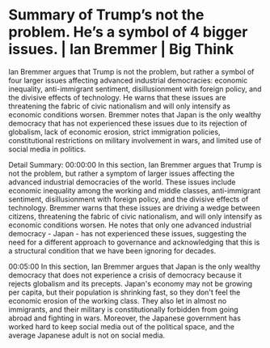 # Summary of Trump’s not the problem. He’s a symbol of 4 bigger issues. | Ian Bremmer | Big Think

Ian Bremmer argues that Trump is not the problem, but rather a symbol of four larger issues affecting advanced industrial democracies: economic inequality, anti-immigrant sentiment, disillusionment with foreign policy, and the divisive effects of technology. He warns that these issues are threatening the fabric of civic nationalism and will only intensify as economic conditions worsen. Bremmer notes that Japan is the only wealthy democracy that has not experienced these issues due to its rejection of globalism, lack of economic erosion, strict immigration policies, constitutional restrictions on military involvement in wars, and limited use of social media in politics.

Detail Summary: 
00:00:00
In this section, Ian Bremmer argues that Trump is not the problem, but rather a symptom of larger issues affecting the advanced industrial democracies of the world. These issues include economic inequality among the working and middle classes, anti-immigrant sentiment, disillusionment with foreign policy, and the divisive effects of technology. Bremmer warns that these issues are driving a wedge between citizens, threatening the fabric of civic nationalism, and will only intensify as economic conditions worsen. He notes that only one advanced industrial democracy - Japan - has not experienced these issues, suggesting the need for a different approach to governance and acknowledging that this is a structural condition that we have been ignoring for decades.

00:05:00
In this section, Ian Bremmer argues that Japan is the only wealthy democracy that does not experience a crisis of democracy because it rejects globalism and its precepts. Japan's economy may not be growing per capita, but their population is shrinking fast, so they don't feel the economic erosion of the working class. They also let in almost no immigrants, and their military is constitutionally forbidden from going abroad and fighting in wars. Moreover, the Japanese government has worked hard to keep social media out of the political space, and the average Japanese adult is not on social media.


